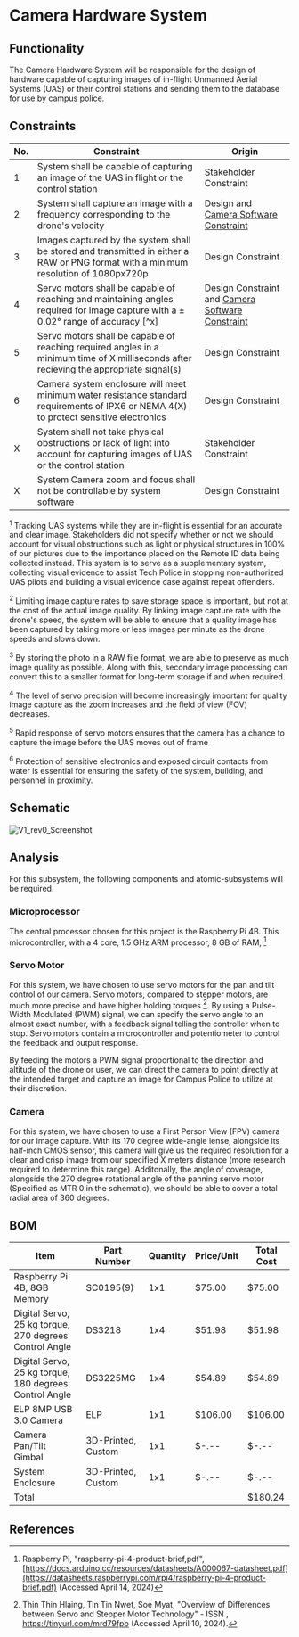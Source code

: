 # Camera Hardware System
## Functionality
The Camera Hardware System will be responsible for the design of hardware capable of capturing images of in-flight Unmanned Aerial Systems (UAS) or their control stations and sending them to the database for use by campus police.

## Constraints
| No.| Constraint | Origin |
| -- | --------- |--------|
|  1| System shall be capable of capturing an image of the UAS in flight or the control station| Stakeholder Constraint|
|  2| System shall capture an image with a frequency corresponding to the drone's velocity| Design and [Camera Software Constraint](Camera_Software_System.md)|
|  3| Images captured by the system shall be stored and transmitted in either a RAW or PNG format with a minimum resolution of 1080px720p | Design Constraint|
|  4| Servo motors shall be capable of reaching and maintaining angles required for image capture with a ± 0.02° range of accuracy [^x]| Design Constraint and [Camera Software Constraint](Camera_Software_System.md)|
|  5| Servo motors shall be capable of reaching required angles in a minimum time of X milliseconds after recieving the appropriate signal(s)| Design Constraint|
|  6| Camera system enclosure will meet minimum water resistance standard requirements of IPX6 or NEMA 4(X) to protect sensitive electronics| Design Constraint|
|  X| System shall not take physical obstructions or lack of light into account for capturing images of UAS or the control station| Stakeholder Constraint|
|  X| System Camera zoom and focus shall not be controllable by system software| Design Constraint|

<!--|  7| Camera System shall be placed in an easy-accessible area for maintenance personel and locked with lecturn keys for tamper-resistance. | Security Constraint| -->

<sup>1</sup> Tracking UAS systems while they are in-flight is essential for an accurate and clear image. Stakeholders did not specify whether or not we should account for visual obstructions such as light or physical structures in 100% of our pictures due to the importance placed on the Remote ID data being collected instead. This system is to serve as a supplementary system, collecting visual evidence to assist Tech Police in stopping non-authorized UAS pilots and building a visual evidence case against repeat offenders.

<sup>2</sup> Limiting image capture rates to save storage space is important, but not at the cost of the actual image quality. By linking image capture rate with the drone's speed, the system will be able to ensure that a quality image has been captured by taking more or less images per minute as the drone speeds and slows down.

<sup>3</sup> By storing the photo in a RAW file format, we are able to preserve as much image quality as possible. Along with this, secondary image processing can convert this to a smaller format for long-term storage if and when required.

<sup>4</sup> The level of servo precision will become increasingly important for quality image capture as the zoom increases and the field of view (FOV) decreases.

<sup>5</sup> Rapid response of servo motors ensures that the camera has a chance to capture the image before the UAS moves out of frame

<sup>6</sup> Protection of sensitive electronics and exposed circuit contacts from water is essential for ensuring the safety of the system, building, and personnel in proximity.


<!--|  1 | Shall capture an image of an Unmanned Aerial System (UAS) in-flight or the UAS pilot.  | Project Proposal|
|  2 | Shall capture a quality image of the drone from a maximum of X meters away to ensure image quality of 1080x720p, X ppi.| Design Constraint|                  
|  3 | Shall track drone across contiguous airspace using Remote ID location data, or will track the pilot if they are closer. | Concept Design|
|  4 | System shall resist weather and external conditions to an IPXX rating (temp) | Maintainence Constraint|
|  5 | Servo Motors shall be capable of tracking UAS entities up to speeds of x m/s 
|  6 | Camera images shall be stored in a raw format to be later saved as Jpeg by the database

<sup>1</sup> Capturing an image of the drone and/or the pilot is a large part of evidence collection and assists campus police in stopping unauthorized drone flight from repeat offenders.

<sup>2</sup> Limiting image capture to X meters ensures that images are sharp, clear, and properly utilize our data storage.

<sup>3</sup> Drone and control station telemetry data is required to know when the drone or pilot is in range of the camera.

<sup>4</sup> To ensure reliability of system, environmental interference must be limited and mitigated by proper protective measures.. -->

## Schematic
![V1_rev0_Screenshot](https://github.com/mrnye42/Drone-Tracker-Project/assets/158204925/2343008d-0690-4712-a40f-2eaa0785611a)
## Analysis
For this subsystem, the following components and atomic-subsystems will be required.

### Microprocessor
The central processor chosen for this project is the Raspberry Pi 4B. This microcontroller, with a 4 core, 1.5 GHz ARM processor, 8 GB of RAM, 
[^1]

### Servo Motor
For this system, we have chosen to use servo motors for the pan and tilt control of our camera. Servo motors, compared to stepper motors, are much more precise and have higher holding torques [^2]. By using a Pulse-Width Modulated (PWM) signal, we can specify the servo angle to an almost exact number, with a feedback signal telling the controller when to stop. Servo motors contain a microcontroller and potentiometer to control the feedback and output response.

By feeding the motors a PWM signal proportional to the direction and altitude of the drone or user, we can direct the camera to point directly at the intended target and capture an image for Campus Police to utilize at their discretion.

### Camera
For this system, we have chosen to use a First Person View (FPV) camera for our image capture. With its 170 degree wide-angle lense, alongside its half-inch CMOS sensor, this camera will give us the required resolution for a clear and crisp image from our specified X meters distance (more research required to determine this range). Additonally, the angle of coverage, alongside the 270 degree rotational angle of the panning servo motor (Specified as MTR 0 in the schematic), we should be able to cover a total radial area of 360 degrees.


## BOM
| Item     | Part Number | Quantity | Price/Unit     | Total Cost |
| -------- | ------------| -------- |----------------|------------|
| Raspberry Pi 4B, 8GB Memory| SC0195(9)| 1x1| $75.00| $75.00|
| Digital Servo, 25 kg torque, 270 degrees Control Angle | DS3218| 1x4| $51.98| $51.98|
| Digital Servo, 25 kg torque, 180 degrees Control Angle| DS3225MG| 1x4| $54.89| $54.89|
| ELP 8MP USB 3.0 Camera| ELP| 1x1| $106.00| $106.00|
| Camera Pan/Tilt Gimbal| 3D-Printed, Custom| 1x1| $-.--| $-.--|
| System Enclosure| 3D-Printed, Custom| 1x1| $-.--| $-.--|
|Total     |             |          |                | $180.24|

## References
<!-- This is how to do footnotes for the references: --> 
[^1]: Raspberry Pi, "raspberry-pi-4-product-brief,pdf", [https://docs.arduino.cc/resources/datasheets/A000067-datasheet.pdf](https://datasheets.raspberrypi.com/rpi4/raspberry-pi-4-product-brief.pdf) (Accessed April 14, 2024)
[^2]: Thin Thin Hlaing, Tin Tin Nwet, Soe Myat, "Overview of Differences between Servo and Stepper Motor Technology" - ISSN , https://tinyurl.com/mrd79fpb (Accessed April 10, 2024).
<!--etc.-->

